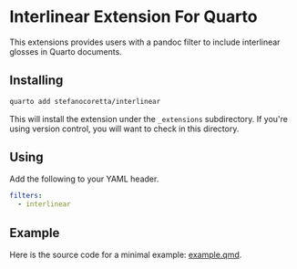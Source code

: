 # Interlinear Extension For Quarto

This extensions provides users with a pandoc filter to include interlinear glosses in Quarto documents.

## Installing

```bash
quarto add stefanocoretta/interlinear
```

This will install the extension under the `_extensions` subdirectory.
If you're using version control, you will want to check in this directory.

## Using

Add the following to your YAML header.

```yaml
filters:
  - interlinear
```

## Example

Here is the source code for a minimal example: [example.qmd](example.qmd).

